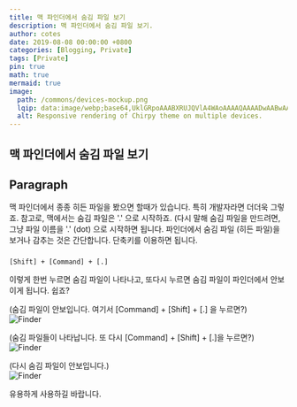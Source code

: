 ```yaml
---
title: 맥 파인더에서 숨김 파일 보기
description: 맥 파인더에서 숨김 파일 보기.
author: cotes
date: 2019-08-08 00:00:00 +0800
categories: [Blogging, Private]
tags: [Private]
pin: true
math: true
mermaid: true
image:
  path: /commons/devices-mockup.png
  lqip: data:image/webp;base64,UklGRpoAAABXRUJQVlA4WAoAAAAQAAAADwAABwAAQUxQSDIAAAARL0AmbZurmr57yyIiqE8oiG0bejIYEQTgqiDA9vqnsUSI6H+oAERp2HZ65qP/VIAWAFZQOCBCAAAA8AEAnQEqEAAIAAVAfCWkAALp8sF8rgRgAP7o9FDvMCkMde9PK7euH5M1m6VWoDXf2FkP3BqV0ZYbO6NA/VFIAAAA
  alt: Responsive rendering of Chirpy theme on multiple devices.
---
```


## 맥 파인더에서 숨김 파일 보기



## Paragraph

맥 파인더에서 종종 히든 파일을 봤으면 할때가 있습니다.
특히 개발자라면 더더욱 그렇죠.
참고로, 맥에서는 숨김 파일은 '.' 으로 시작하죠. (다시 말해 숨김 파일을 만드려면, 그냥 파일 이름을 '.' (dot) 으로 시작하면 됩니다.
파인더에서 숨김 파일 (히든 파일)을 보거나 감추는 것은 간단합니다. 단축키를 이용하면 됩니다.

### 
```text
[Shift] + [Command] + [.]
```



이렇게 한번 누르면 숨김 파일이 나타나고, 또다시 누르면 숨김 파일이 파인더에서 안보이게 됩니다. 쉽죠?

(숨김 파일이 안보입니다. 여기서 [Command] + [Shift] + [.] 을 누르면?)   
![Finder](https://sjpark2free.github.io/assets/img/post/2024-11-20-private_post-03/Before.png)

(숨김 파일들이 나타납니다. 또 다시 [Command] + [Shift] + [.]을 누르면?)   
![Finder](https://sjpark2free.github.io/assets/img/post/2024-11-20-private_post-03/After.png)


(다시 숨김 파일이 안보입니다.)   
![Finder](https://sjpark2free.github.io/assets/img/post/2024-11-20-private_post-03/Before.png)


유용하게 사용하길 바랍니다.


